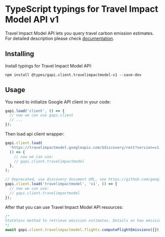# TypeScript typings for Travel Impact Model API v1

Travel Impact Model API lets you query travel carbon emission estimates.
For detailed description please check [documentation](https://developers.google.com/travel/impact-model).

## Installing

Install typings for Travel Impact Model API:

```
npm install @types/gapi.client.travelimpactmodel-v1 --save-dev
```

## Usage

You need to initialize Google API client in your code:

```typescript
gapi.load('client', () => {
  // now we can use gapi.client
  // ...
});
```

Then load api client wrapper:

```typescript
gapi.client.load(
  'https://travelimpactmodel.googleapis.com/$discovery/rest?version=v1',
  () => {
    // now we can use:
    // gapi.client.travelimpactmodel
  },
);
```

```typescript
// Deprecated, use discovery document URL, see https://github.com/google/google-api-javascript-client/blob/master/docs/reference.md#----gapiclientloadname----version----callback--
gapi.client.load('travelimpactmodel', 'v1', () => {
  // now we can use:
  // gapi.client.travelimpactmodel
});
```

After that you can use Travel Impact Model API resources: <!-- TODO: make this work for multiple namespaces -->

```typescript
/*
Stateless method to retrieve emission estimates. Details on how emission estimates are computed: https://github.com/google/travel-impact-model The response will contain all entries that match the input flight legs, in the same order. If there are no estimates available for a certain flight leg, the response will return the flight leg object with empty emission fields. The request will still be considered successful. Reasons for missing emission estimates include: - The flight is unknown to the server. - The input flight leg is missing one or more identifiers. - The flight date is in the past. - The aircraft type is not supported by the model. - Missing seat configuration. The request can contain up to 1000 flight legs. If the request has more than 1000 direct flights, if will fail with an INVALID_ARGUMENT error.
*/
await gapi.client.travelimpactmodel.flights.computeFlightEmissions({});
```
